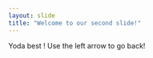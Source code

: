 ```yaml
---
layout: slide
title: "Welcome to our second slide!"
---
```

Yoda best !
Use the left arrow to go back!
